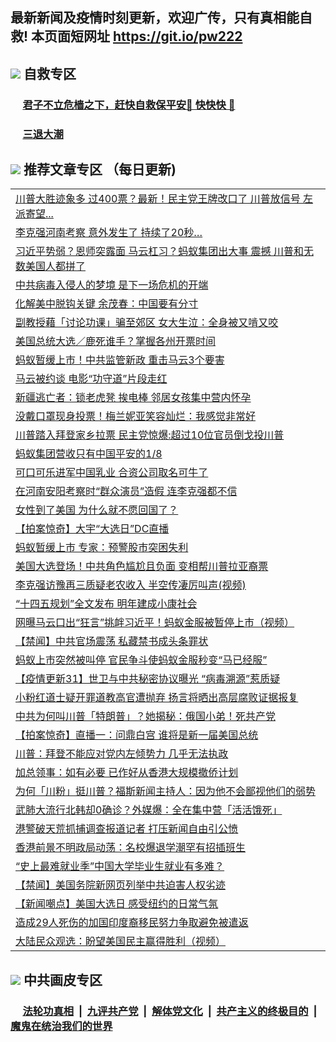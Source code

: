 ## 最新新闻及疫情时刻更新，欢迎广传，只有真相能自救! 本页面短网址 https://git.io/pw222



## <img src="https://img.icons8.com/cute-clipart/2x/circled-right.png">  自救专区

 ### &nbsp;&nbsp;&nbsp;&nbsp; [君子不立危樯之下，赶快自救保平安🍎 快快快 📩](https://github.com/pwgy/td/blob/master/README.md)
 
 ### &nbsp;&nbsp;&nbsp;&nbsp; [三退大潮](https://is.gd/fCPoKo) 
 
## <img src="https://img.icons8.com/cute-clipart/2x/circled-right.png"> 推荐文章专区 （每日更新)

<Table>
<tr><td colspan="2" align="left"><a href="https://oealtiky.xhuyd.press/?name=c1241517&key=encdeuyadochlaxz&from=pw2">川普大胜迹象多 过400票？最新！民主党王牌改口了 川普放信号 左派寄望...</a></td></tr>
<tr><td colspan="2" align="left"><a href="https://oealtiky.xhuyd.press/?name=c1241598&key=encdeuyadochlaxz&from=pw2">李克强河南考察 意外发生了 持续了20秒…</a></td></tr>
<tr><td colspan="2" align="left"><a href="https://oealtiky.xhuyd.press/?name=c1241535&key=encdeuyadochlaxz&from=pw2">习近平势弱？恩师突露面 马云杠习？蚂蚁集团出大事 震撼 川普和无数美国人都拼了</a></td></tr>
<tr><td colspan="2" align="left"><a href="https://oealtiky.xhuyd.press/?name=c1241577&key=encdeuyadochlaxz&from=pw2">中共病毒入侵人的梦境 是下一场危机的开端</a></td></tr>
<tr><td colspan="2" align="left"><a href="https://oealtiky.xhuyd.press/?name=c1241518&key=encdeuyadochlaxz&from=pw2">化解美中脱钩关键 余茂春：中国要有分寸</a></td></tr>
<tr><td colspan="2" align="left"><a href="https://oealtiky.xhuyd.press/?name=c1241561&key=encdeuyadochlaxz&from=pw2">副教授藉「讨论功课」骗至郊区 女大生泣：全身被又啃又咬</a></td></tr>
<tr><td colspan="2" align="left"><a href="https://oealtiky.xhuyd.press/?name=c1241536&key=encdeuyadochlaxz&from=pw2">美国总统大选／鹿死谁手？掌握各州开票时间</a></td></tr>
<tr><td colspan="2" align="left"><a href="https://oealtiky.xhuyd.press/?name=c1241602&key=encdeuyadochlaxz&from=pw2">蚂蚁暂缓上市！中共监管新政 重击马云3个要害</a></td></tr>
<tr><td colspan="2" align="left"><a href="https://oealtiky.xhuyd.press/?name=c1241543&key=encdeuyadochlaxz&from=pw2">马云被约谈 电影“功守道”片段走红</a></td></tr>
<tr><td colspan="2" align="left"><a href="https://oealtiky.xhuyd.press/?name=c1241590&key=encdeuyadochlaxz&from=pw2">新疆逃亡者：锁老虎凳 挨电棒 邻居女孩集中营内怀孕</a></td></tr>
<tr><td colspan="2" align="left"><a href="https://oealtiky.xhuyd.press/?name=c1241606&key=encdeuyadochlaxz&from=pw2">没戴口罩现身投票！梅兰妮亚笑容灿烂：我感觉非常好</a></td></tr>
<tr><td colspan="2" align="left"><a href="https://oealtiky.xhuyd.press/?name=c1241575&key=encdeuyadochlaxz&from=pw2">川普踏入拜登家乡拉票 民主党惊爆:超过10位官员倒戈投川普</a></td></tr>
<tr><td colspan="2" align="left"><a href="https://oealtiky.xhuyd.press/?name=c1241567&key=encdeuyadochlaxz&from=pw2">蚂蚁集团营收只有中国平安的1/8</a></td></tr>
<tr><td colspan="2" align="left"><a href="https://oealtiky.xhuyd.press/?name=c1241519&key=encdeuyadochlaxz&from=pw2">可口可乐进军中国乳业 合资公司取名可牛了</a></td></tr>
<tr><td colspan="2" align="left"><a href="https://oealtiky.xhuyd.press/?name=c1241563&key=encdeuyadochlaxz&from=pw2">在河南安阳考察时“群众演员”造假 连李克强都不信</a></td></tr>
<tr><td colspan="2" align="left"><a href="https://oealtiky.xhuyd.press/?name=c1241597&key=encdeuyadochlaxz&from=pw2">女性到了美国 为什么就不愿回国了？</a></td></tr>
<tr><td colspan="2" align="left"><a href="https://oealtiky.xhuyd.press/?name=c1241546&key=encdeuyadochlaxz&from=pw2">【拍案惊奇】大宇“大选日”DC直播</a></td></tr>
<tr><td colspan="2" align="left"><a href="https://oealtiky.xhuyd.press/?name=c1241589&key=encdeuyadochlaxz&from=pw2">蚂蚁暂缓上市 专家：预警股市突困失利</a></td></tr>
<tr><td colspan="2" align="left"><a href="https://oealtiky.xhuyd.press/?name=c1241562&key=encdeuyadochlaxz&from=pw2">美国大选登场！中共角色尴尬且负面 变相帮川普拉亚裔票</a></td></tr>
<tr><td colspan="2" align="left"><a href="https://oealtiky.xhuyd.press/?name=c1241612&key=encdeuyadochlaxz&from=pw2">李克强访豫再三质疑老农收入 半空传凄厉叫声(视频)</a></td></tr>
<tr><td colspan="2" align="left"><a href="https://oealtiky.xhuyd.press/?name=c1241581&key=encdeuyadochlaxz&from=pw2">“十四五规划”全文发布 明年建成小康社会</a></td></tr>
<tr><td colspan="2" align="left"><a href="https://oealtiky.xhuyd.press/?name=c1241544&key=encdeuyadochlaxz&from=pw2">网曝马云口出“狂言”挑衅习近平！蚂蚁金服被暂停上市（视频）</a></td></tr>
<tr><td colspan="2" align="left"><a href="https://oealtiky.xhuyd.press/?name=c1241572&key=encdeuyadochlaxz&from=pw2">【禁闻】中共官场震荡 私藏禁书成头条罪状</a></td></tr>
<tr><td colspan="2" align="left"><a href="https://oealtiky.xhuyd.press/?name=c1241553&key=encdeuyadochlaxz&from=pw2">蚂蚁上市突然被叫停 官民争斗使蚂蚁金服秒变“马已经服”</a></td></tr>
<tr><td colspan="2" align="left"><a href="https://oealtiky.xhuyd.press/?name=c1236129&key=encdeuyadochlaxz&from=pw2">【疫情更新31】世卫与中共秘密协议曝光 “病毒溯源”惹质疑</a></td></tr>
<tr><td colspan="2" align="left"><a href="https://oealtiky.xhuyd.press/?name=c1241555&key=encdeuyadochlaxz&from=pw2">小粉红道士疑开罪道教高官遭抛弃 扬言将晒出高层腐败证据报复</a></td></tr>
<tr><td colspan="2" align="left"><a href="https://oealtiky.xhuyd.press/?name=c1241615&key=encdeuyadochlaxz&from=pw2">中共为何叫川普「特朗普」？她揭秘：俄国小弟！死共产党</a></td></tr>
<tr><td colspan="2" align="left"><a href="https://oealtiky.xhuyd.press/?name=c1241532&key=encdeuyadochlaxz&from=pw2">【拍案惊奇】直播一：问鼎白宫 谁将是新一届美国总统</a></td></tr>
<tr><td colspan="2" align="left"><a href="https://oealtiky.xhuyd.press/?name=c1241564&key=encdeuyadochlaxz&from=pw2">川普：拜登不能应对党内左倾势力 几乎无法执政</a></td></tr>
<tr><td colspan="2" align="left"><a href="https://oealtiky.xhuyd.press/?name=c1241556&key=encdeuyadochlaxz&from=pw2">加总领事：如有必要 已作好从香港大规模撤侨计划</a></td></tr>
<tr><td colspan="2" align="left"><a href="https://oealtiky.xhuyd.press/?name=c1241578&key=encdeuyadochlaxz&from=pw2">为何「川粉」挺川普？福斯新闻主持人：因为他不会鄙视他们的弱势</a></td></tr>
<tr><td colspan="2" align="left"><a href="https://oealtiky.xhuyd.press/?name=c1241560&key=encdeuyadochlaxz&from=pw2">武肺大流行北韩却0确诊？外媒爆：全在集中营「活活饿死」</a></td></tr>
<tr><td colspan="2" align="left"><a href="https://oealtiky.xhuyd.press/?name=c1241525&key=encdeuyadochlaxz&from=pw2">港警破天荒抓捕调查报道记者 打压新闻自由引公愤</a></td></tr>
<tr><td colspan="2" align="left"><a href="https://oealtiky.xhuyd.press/?name=c1241554&key=encdeuyadochlaxz&from=pw2">香港前景不明政局动荡：名校爆退学潮罕有招插班生</a></td></tr>
<tr><td colspan="2" align="left"><a href="https://oealtiky.xhuyd.press/?name=c1241539&key=encdeuyadochlaxz&from=pw2">“史上最难就业季”中国大学毕业生就业有多难？</a></td></tr>
<tr><td colspan="2" align="left"><a href="https://oealtiky.xhuyd.press/?name=c1241591&key=encdeuyadochlaxz&from=pw2">【禁闻】美国务院新网页列举中共迫害人权劣迹</a></td></tr>
<tr><td colspan="2" align="left"><a href="https://oealtiky.xhuyd.press/?name=c1241613&key=encdeuyadochlaxz&from=pw2">【新闻嘲点】美国大选日 感受纽约的日常气氛</a></td></tr>
<tr><td colspan="2" align="left"><a href="https://oealtiky.xhuyd.press/?name=c1241579&key=encdeuyadochlaxz&from=pw2">造成29人死伤的加国印度裔移民努力争取避免被遣返</a></td></tr>
<tr><td colspan="2" align="left"><a href="https://oealtiky.xhuyd.press/?name=c1241545&key=encdeuyadochlaxz&from=pw2">大陆民众观选：盼望美国民主赢得胜利（视频）</a></td></tr>

 </Table>

## <img src="https://img.icons8.com/cute-clipart/2x/circled-right.png"> 中共画皮专区


 ### &nbsp;&nbsp;&nbsp;&nbsp; [法轮功真相](https://github.com/begood0513/basic/blob/master/README.md) &nbsp;|&nbsp; [九评共产党](https://github.com/begood0513/9ping.md/blob/master/README.md) &nbsp;|&nbsp; [解体党文化](https://github.com/begood0513/jtdwh.md/blob/master/README.md)   &nbsp;|&nbsp; [共产主义的终极目的](https://github.com/begood0513/gczydzjmd.md/blob/master/README.md) &nbsp;|&nbsp; [魔鬼在统治我们的世界](https://github.com/begood0513/gczydzjmd.md/blob/master/README.md) 

